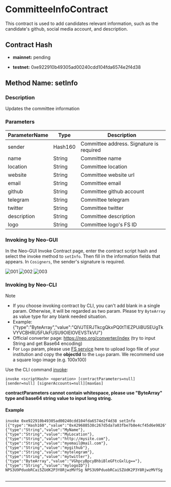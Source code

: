 # CommitteeInfoContract

This contract is used to add candidates relevant information, such as the candidate's github, social media account, and description.

## Contract Hash

* **mainnet:** pending

* **testnet:** 0xe922910b49305ad00240cdd104fda6574e2f4d38


## Method Name: **setInfo**

### Description

Updates the committee information

### Parameters

| ParameterName | Type | Description |
| ---- | ---- | ---- |
| sender | Hash160 | Committee address. Signature is required |
| name | String | Committee name |
| location | String | Committee location |
| website | String | Committee website url |
| email | String | Committee email |
| github | String | Committee github account |
| telegram | String | Committee telegram |
| twitter | String | Committee twitter |
| description | String | Committee description |
| logo | String | Committee logo's FS ID |

### Invoking by Neo-GUI

In the Neo-GUI Invoke Contract page, enter the contract script hash and select the invoke method to `setInfo`. Then fill in the information fields that appears. In `Cosigners`, the sender's signature is required.

![001](https://user-images.githubusercontent.com/7391819/125911981-89c12f1d-2a12-4c06-9fff-0454eaad63ff.png)
![002](https://user-images.githubusercontent.com/7391819/125911998-32a2cfc0-abee-4a87-99a3-a6ea7f81d87a.png)
![003](https://user-images.githubusercontent.com/7391819/125912023-04494f31-0ace-47ea-a5d5-98660218d64f.png)

### Invoking by Neo-CLI

> [!Note]
>
> - If you choose invoking contract by CLI, you can't add blank in a single param. Otherwise, it will be regarded as two param. Please try `ByteArray` as value type for any blank needed situation.
> - Example: {"type":"ByteArray","value":"QlVJTERJTkcgQkxPQ0tTIEZPUiBUSEUgTkVYVCBHRU5FUkFUSU9OIElOVEVSTkVU"}
> - Official converter page: https://neo.org/converter/index (try to input String and get Base64 encoding)
> - For `Logo` param, please use [FS service](https://filesend.ngd.network/) here to upload logo file of your institution and copy the **objectId** to the `Logo` param. We recommend use a square logo image (e.g. 100x100)


Use the CLI command [invoke](https://docs.neo.org/docs/en-us/node/cli/cli.html#invoke):

`invoke <scriptHash> <operation> [contractParameters=null] [sender=null] [signerAccounts=null][maxGas]`


**contractParameters cannot contain whitespace, please use "ByteArray" type and base64 string value to input long string.**
  
#### Example

```
invoke 0xe922910b49305ad00240cdd104fda6574e2f4d38 setInfo [{"type":"Hash160","value":"0x429688538c267d5da7a03fbe7b8e4cf45d6e9826"},{"type":"String","value":"MyName"},{"type":"String","value":"MyLocation"},{"type":"String","value":"http://mysite.com"},{"type":"String","value":"myemail@mail.com"},{"type":"String","value":"mygithub"},{"type":"String","value":"mytelegram"},{"type":"String","value":"mytwitter"},{"type":"ByteArray","value":"VGhpcyBpcyBhbiBleGFtcGxlLg=="},{"type":"String","value":"mylogoID"}] NPS3U9PduobRCai5ZUdK2P3Y8RjwzMVfSg NPS3U9PduobRCai5ZUdK2P3Y8RjwzMVfSg


```

------
